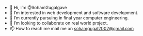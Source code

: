 - 👋 Hi, I’m @SohamGugalgave
- 👀 I’m interested in web development and software development.
- 🌱 I’m currently pursuing in final year computer engineering.
- 💞️ I’m looking to collaborate on real world project.
- 📫 How to reach me mail me on 
sohamgugal2002@gmail.com 

<!---
SohamGugalgave/SohamGugalgave is a ✨ special ✨ repository because its `README.md` (this file) appears on your GitHub profile.
You can click the Preview link to take a look at your changes.
--->
